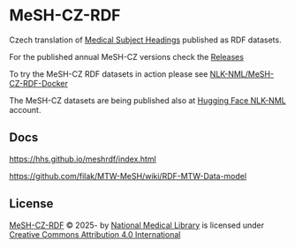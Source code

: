 # MeSH-CZ-RDF

Czech translation of [Medical Subject Headings](https://www.nlm.nih.gov/mesh/meshhome.html) published as RDF datasets.

For the published annual MeSH-CZ versions check the [Releases](https://github.com/NLK-NML/MeSH-CZ-RDF/releases)

To try the MeSH-CZ RDF datasets in action please see [NLK-NML/MeSH-CZ-RDF-Docker](https://github.com/NLK-NML/MeSH-CZ-RDF-Docker)

The MeSH-CZ datasets are being published also at [Hugging Face NLK-NML](https://huggingface.co/collections/NLK-NML/mesh-cz-datasets-68010ee8885b764464194453) account.

## Docs

https://hhs.github.io/meshrdf/index.html

https://github.com/filak/MTW-MeSH/wiki/RDF-MTW-Data-model

## License

[MeSH-CZ-RDF](https://github.com/NLK-NML/MeSH-CZ-RDF) © 2025- by [National Medical Library](https://nlk.cz) 
is licensed under [Creative Commons Attribution 4.0 International](https://creativecommons.org/licenses/by/4.0/)
